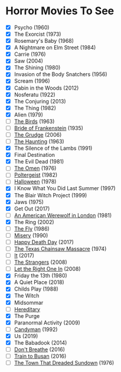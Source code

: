 # Horror Movies To See

- [x] Psycho (1960)
- [x] The Exorcist (1973)
- [x] Rosemary's Baby (1968)
- [x] A Nightmare on Elm Street (1984)
- [x] Carrie (1976)
- [x] Saw (2004)
- [x] The Shining (1980)
- [x] Invasion of the Body Snatchers (1956)
- [x] Scream (1996)
- [x] Cabin in the Woods (2012)
- [x] Nosferatu (1922)
- [x] The Conjuring (2013)
- [x] The Thing (1982)
- [x] Alien (1979)
- [ ] [The Birds](https://play.google.com/store/movies/details/Gli_Uccelli?id=HhLxet2BSjY) (1963)
- [ ] [Bride of Frankenstein](https://altadefinizionecommunity.tv/titolo/2389-la-moglie-di-frankenstein/watching.html) (1935)
- [ ] [The Grudge](https://play.google.com/store/movies/details/The_Grudge?id=PvLuYyE2HA8.P) (2006)
- [ ] [The Haunting](https://www.primevideo.com/detail/0HX6TCOO4I41L6QYGY7UXQ13R0/ref=atv_dl_rdr?tag=justwatch07-21) (1963)
- [x] The Silence of the Lambs (1991)
- [x] Final Destination
- [x] The Evil Dead (1981)
- [ ] [The Omen](https://play.google.com/store/movies/details/Il_presagio?id=QRxlT2KU2Lk.P) (1976)
- [ ] [Poltergeist](https://play.google.com/store/movies/details/Poltergeist_Demoniache_Presenze?id=QVPQ_e5skBc.P) (1982)
- [ ] [Halloween](https://www.primevideo.com/detail/0HIROEAKHVOF23JSTAOGIY79OX/ref=atv_dl_rdr?tag=justwatch07-21) (1978)
- [x] I Know What You Did Last Summer (1997)
- [x] The Blair Witch Project (1999)
- [x] Jaws (1975)
- [x] Get Out (2017)
- [ ] [An American Werewolf in London](https://www.primevideo.com/detail/0U47CYSUXPJ7GWG1KUF85YVKKB/ref=atv_dl_rdr?tag=justwatch07-21) (1981)
- [x] The Ring (2002)
- [ ] [The Fly](https://www.disneyplus.com/it-it/movies/la-mosca/63rLDcO32J7I) (1986)
- [ ] [Misery](https://supervideo.tv/mgt43xy57asx) (1990)
- [ ] [Happy Death Day](https://play.google.com/store/movies/details/Auguri_per_la_tua_morte?id=3YBt-Q_8SV8) (2017)
- [ ] [The Texas Chainsaw Massacre](https://youtu.be/MiyFtJXwwN4) (1974)
- [ ] [It](https://www.netflix.com/title/80177770) (2017)
- [ ] [The Strangers](https://play.google.com/store/movies/details/The_Strangers?id=xkTUlga7j2Y) (2008)
- [ ] [Let the Right One In](https://supervideo.tv/5zg09kz6yuxp) (2008)
- [x] Friday the 13th (1980)
- [x] A Quiet Place (2018)
- [x] Childs Play (1988)
- [x] The Witch
- [x] Midsommar
- [ ] [Hereditary](https://play.google.com/store/movies/details/Hereditary?id=XCBhIE4B1h8)
- [x] The Purge
- [x] Paranormal Activity (2009)
- [ ] [Candyman](https://play.google.com/store/movies/details/Candyman_Terrore_Dietro_lo_Specchio?id=bIel6gAqF2U) (1992)
- [x] Us (2019)
- [x] The Babadook (2014)
- [ ] [Don't Breathe](https://www.primevideo.com/detail/0JGIT4GJ9Z3DOBGZ31FK4LJTJK/ref=atv_dl_rdr?tag=justwatch07-21) (2016)
- [ ] [Train to Busan](https://www.primevideo.com/detail/0PKHUYSJ0SS1CEY8ZD2B50A73H/ref=atv_dl_rdr?tag=justwatch07-21) (2016)
- [ ] [The Town That Dreaded Sundown](https://streamtape.com/v/aYvwleQlLrTbWb) (1976)